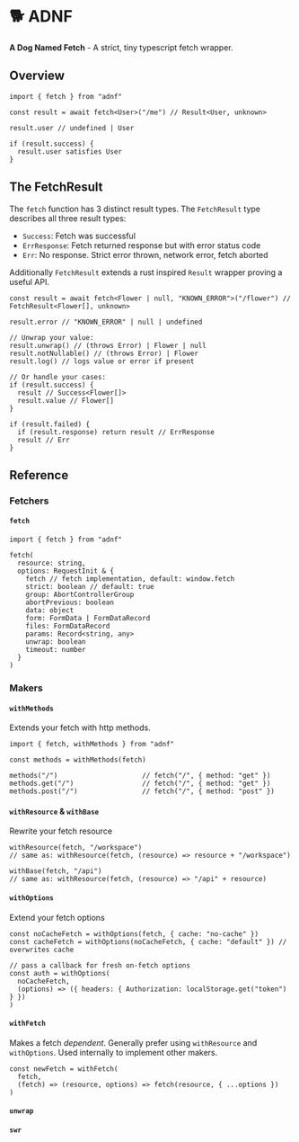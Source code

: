 # 🐕 ADNF
**A Dog Named Fetch** - A strict, tiny typescript fetch wrapper.

## Overview

```tsx
import { fetch } from "adnf"

const result = await fetch<User>("/me") // Result<User, unknown>

result.user // undefined | User

if (result.success) {
  result.user satisfies User
}
```

## The FetchResult

The `fetch` function has 3 distinct result types. The `FetchResult` type describes all three result types:

- `Success`: Fetch was successful
- `ErrResponse`: Fetch returned response but with error status code
- `Err`: No response. Strict error thrown, network error, fetch aborted

Additionally `FetchResult` extends a rust inspired `Result` wrapper proving a useful API.

```tsx
const result = await fetch<Flower | null, "KNOWN_ERROR">("/flower") // FetchResult<Flower[], unknown>

result.error // "KNOWN_ERROR" | null | undefined

// Unwrap your value:
result.unwrap() // (throws Error) | Flower | null
result.notNullable() // (throws Error) | Flower
result.log() // logs value or error if present

// Or handle your cases:
if (result.success) {
  result // Success<Flower[]>
  result.value // Flower[]
}

if (result.failed) {
  if (result.response) return result // ErrResponse
  result // Err
}
```

## Reference

### Fetchers

#### `fetch`

```tsx
import { fetch } from "adnf"

fetch(
  resource: string,
  options: RequestInit & {
    fetch // fetch implementation, default: window.fetch
    strict: boolean // default: true
    group: AbortControllerGroup
    abortPrevious: boolean
    data: object
    form: FormData | FormDataRecord
    files: FormDataRecord
    params: Record<string, any>
    unwrap: boolean
    timeout: number
  }
)
```

### Makers

#### `withMethods`

Extends your fetch with http methods.

```tsx
import { fetch, withMethods } from "adnf"

const methods = withMethods(fetch)

methods("/")                     // fetch("/", { method: "get" })
methods.get("/")                 // fetch("/", { method: "get" })
methods.post("/")                // fetch("/", { method: "post" })
```

#### `withResource` & `withBase`

Rewrite your fetch resource

```tsx
withResource(fetch, "/workspace")
// same as: withResource(fetch, (resource) => resource + "/workspace")

withBase(fetch, "/api")
// same as: withResource(fetch, (resource) => "/api" + resource)
```

#### `withOptions`

Extend your fetch options

```tsx
const noCacheFetch = withOptions(fetch, { cache: "no-cache" })
const cacheFetch = withOptions(noCacheFetch, { cache: "default" }) // overwrites cache

// pass a callback for fresh on-fetch options
const auth = withOptions(
  noCacheFetch,
  (options) => ({ headers: { Authorization: localStorage.get("token") } })
)

```

#### `withFetch`

Makes a fetch *dependent*. Generally prefer using `withResource` and `withOptions`. Used internally to implement other makers.

```tsx
const newFetch = withFetch(
  fetch,
  (fetch) => (resource, options) => fetch(resource, { ...options })
)
```

#### `unwrap`
#### `swr`
